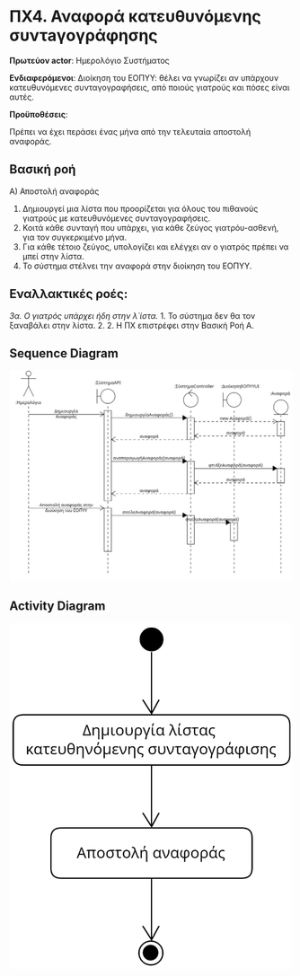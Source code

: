 # ΠΧ4. Αναφορά κατευθυνόμενης συντaγογράφησης
**Πρωτεύον actor**: Ημερολόγιο Συστήματος

**Ενδιαφερόμενοι**:
Διοίκηση του ΕΟΠΥΥ: θέλει να γνωρίζει αν υπάρχουν κατευθυνόμενες συνταγογραφήσεις, από ποιούς γιατρούς και πόσες είναι αυτές.

**Προϋποθέσεις**:

Πρέπει να έχει περάσει ένας μήνα από την τελευταία αποστολή αναφοράς.

## Βασική ροή
A) Αποστολή αναφοράς

1. Δημιουργεί μια λίστα που προορίζεται για όλους του πιθανούς γιατρούς με κατευθυνόμενες συνταγογραφήσεις.
2. Κοιτά κάθε συνταγή που υπάρχει, για κάθε ζεύγος γιατρόυ-ασθενή, για τον συγκερκιμένο μήνα.
3. Για κάθε τέτοιο ζεύγος, υπολογίζει και ελέγχει αν ο γιατρός πρέπει να μπεί στην λίστα.
4. Το σύστημα στέλνει την αναφορά στην διοίκηση του ΕΟΠΥΥ.

## Εναλλακτικές ροές:
*3α. Ο γιατρός υπάρχει ήδη στην λ΄ίστα.*
    1. Το σύστημα δεν θα τον ξαναβάλει στην λίστα.
    2. 2. Η ΠΧ επιστρέφει στην Βασική Ροή Α.

## Sequence Diagram
<img src="../PNGs/uc4_sqDg.png" width="1000">

## Activity Diagram
<img src="../PNGs/uc4_acDg.png" width="1000">